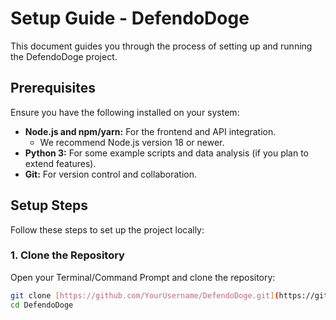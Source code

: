 # Setup Guide - DefendoDoge

This document guides you through the process of setting up and running the DefendoDoge project.

## Prerequisites

Ensure you have the following installed on your system:

* **Node.js and npm/yarn:** For the frontend and API integration.
    * We recommend Node.js version 18 or newer.
* **Python 3:** For some example scripts and data analysis (if you plan to extend features).
* **Git:** For version control and collaboration.

## Setup Steps

Follow these steps to set up the project locally:

### 1. Clone the Repository

Open your Terminal/Command Prompt and clone the repository:

```bash
git clone [https://github.com/YourUsername/DefendoDoge.git](https://github.com/YourUsername/DefendoDoge.git) # Replace YourUsername with your GitHub username
cd DefendoDoge
